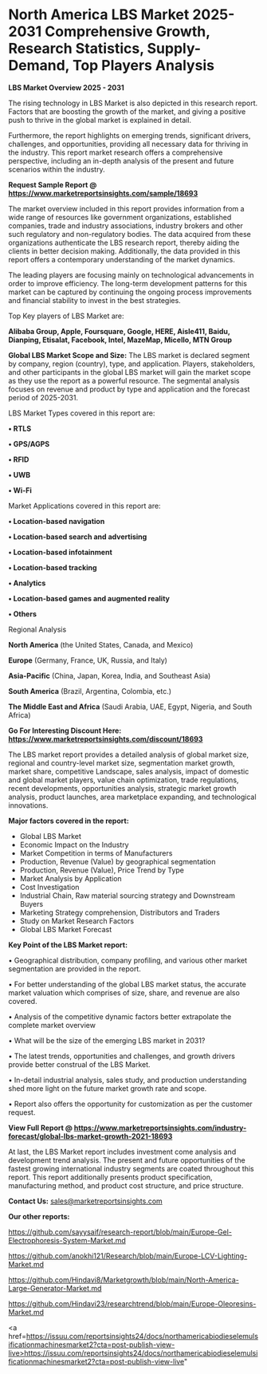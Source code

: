 # North America LBS Market 2025-2031 Comprehensive Growth, Research Statistics, Supply-Demand,  Top Players Analysis

<Strong> LBS Market Overview 2025 - 2031</strong>

The rising technology in LBS Market is also depicted in this research report. Factors that are boosting the growth of the market, and giving a positive push to thrive in the global market is explained in detail.

Furthermore, the report highlights on emerging trends, significant drivers, challenges, and opportunities, providing all necessary data for thriving in the industry. This report market research offers a comprehensive perspective, including an in-depth analysis of the present and future scenarios within the industry.

<strong>Request Sample Report @ <a href=https://www.marketreportsinsights.com/sample/18693>https://www.marketreportsinsights.com/sample/18693</a></strong>

The market overview included in this report provides information from a wide range of resources like government organizations, established companies, trade and industry associations, industry brokers and other such regulatory and non-regulatory bodies. The data acquired from these organizations authenticate the LBS research report, thereby aiding the clients in better decision making. Additionally, the data provided in this report offers a contemporary understanding of the market dynamics.

The leading players are focusing mainly on technological advancements in order to improve efficiency. The long-term development patterns for this market can be captured by continuing the ongoing process improvements and financial stability to invest in the best strategies.

Top Key players of LBS Market are:

<strong>Alibaba Group, Apple, Foursquare, Google, HERE, Aisle411, Baidu, Dianping, Etisalat, Facebook, Intel, MazeMap, Micello, MTN Group</strong>

<strong><b>Global LBS Market Scope and Size:</b></strong>
The LBS market is declared segment by company, region (country), type, and application. Players, stakeholders, and other participants in the global LBS market will gain the market scope as they use the report as a powerful resource. The segmental analysis focuses on revenue and product by type and application and the forecast period of 2025-2031.

LBS Market Types covered in this report are:

<strong>• RTLS

• GPS/AGPS

• RFID

• UWB

• Wi-Fi</strong>

Market Applications covered in this report are:

<strong>• Location-based navigation

• Location-based search and advertising

• Location-based infotainment

• Location-based tracking

• Analytics

• Location-based games and augmented reality

• Others</strong> 

Regional Analysis

<strong>North America</strong> (the United States, Canada, and Mexico)

<strong>Europe</strong> (Germany, France, UK, Russia, and Italy)

<strong>Asia-Pacific</strong> (China, Japan, Korea, India, and Southeast Asia)

<strong>South America</strong> (Brazil, Argentina, Colombia, etc.)

<strong>The Middle East and Africa</strong> (Saudi Arabia, UAE, Egypt, Nigeria, and South Africa)

<strong>Go For Interesting Discount Here: <a href=https://www.marketreportsinsights.com/discount/18693>https://www.marketreportsinsights.com/discount/18693</a></strong>

The LBS market report provides a detailed analysis of global market size, regional and country-level market size, segmentation market growth, market share, competitive Landscape, sales analysis, impact of domestic and global market players, value chain optimization, trade regulations, recent developments, opportunities analysis, strategic market growth analysis, product launches, area marketplace expanding, and technological innovations.

<strong><b>Major factors covered in the report:</b></strong>
<ul>
  <li>Global LBS Market </li>
  <li>Economic Impact on the Industry</li>
  <li>Market Competition in terms of Manufacturers</li>
  <li>Production, Revenue (Value) by geographical segmentation</li>
  <li>Production, Revenue (Value), Price Trend by Type</li>
  <li>Market Analysis by Application</li>
  <li>Cost Investigation</li>
  <li>Industrial Chain, Raw material sourcing strategy and Downstream Buyers</li>
  <li>Marketing Strategy comprehension, Distributors and Traders</li>
  <li>Study on Market Research Factors</li>
  <li>Global LBS Market Forecast</li>
</ul>

<strong><b>Key Point of the LBS Market report:</b></strong>

• Geographical distribution, company profiling, and various other market segmentation are provided in the report.

• For better understanding of the global LBS market status, the accurate market valuation which comprises of size, share, and revenue are also covered.

• Analysis of the competitive dynamic factors better extrapolate the complete market overview

• What will be the size of the emerging LBS market in 2031?

• The latest trends, opportunities and challenges, and growth drivers provide better construal of the LBS Market.

• In-detail industrial analysis, sales study, and production understanding shed more light on the future market growth rate and scope.

• Report also offers the opportunity for customization as per the customer request.

<strong><b>View Full Report @ <a href=https://www.marketreportsinsights.com/industry-forecast/global-lbs-market-growth-2021-18693>https://www.marketreportsinsights.com/industry-forecast/global-lbs-market-growth-2021-18693</a></b></strong>


At last, the LBS Market report includes investment come analysis and development trend analysis. The present and future opportunities of the fastest growing international industry segments are coated throughout this report. This report additionally presents product specification, manufacturing method, and product cost structure, and price structure.

<strong>Contact Us:</strong>
sales@marketreportsinsights.com

<strong>Our other reports:</strong>

<a href=https://github.com/sayysaif/research-report/blob/main/Europe-Gel-Electrophoresis-System-Market.md>https://github.com/sayysaif/research-report/blob/main/Europe-Gel-Electrophoresis-System-Market.md</a>

<a href=https://github.com/anokhi121/Research/blob/main/Europe-LCV-Lighting-Market.md>https://github.com/anokhi121/Research/blob/main/Europe-LCV-Lighting-Market.md</a>

<a href=https://github.com/Hindavi8/Marketgrowth/blob/main/North-America-Large-Generator-Market.md>https://github.com/Hindavi8/Marketgrowth/blob/main/North-America-Large-Generator-Market.md</a>

<a href=https://github.com/Hindavi23/researchtrend/blob/main/Europe-Oleoresins-Market.md>https://github.com/Hindavi23/researchtrend/blob/main/Europe-Oleoresins-Market.md</a>

<a href=https://issuu.com/reportsinsights24/docs/northamericabiodieselemulsificationmachinesmarket2?cta=post-publish-view-live>https://issuu.com/reportsinsights24/docs/northamericabiodieselemulsificationmachinesmarket2?cta=post-publish-view-live</a>"
